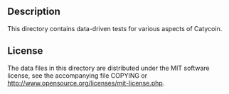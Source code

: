 Description
------------

This directory contains data-driven tests for various aspects of Catycoin.

License
--------

The data files in this directory are distributed under the MIT software
license, see the accompanying file COPYING or
http://www.opensource.org/licenses/mit-license.php.

